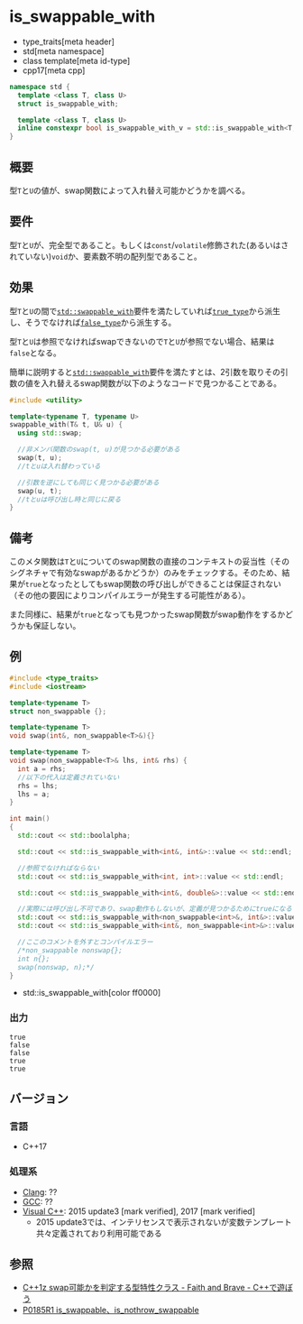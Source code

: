 # is_swappable_with
* type_traits[meta header]
* std[meta namespace]
* class template[meta id-type]
* cpp17[meta cpp]

```cpp
namespace std {
  template <class T, class U>
  struct is_swappable_with;

  template <class T, class U>
  inline constexpr bool is_swappable_with_v = std::is_swappable_with<T, U>::value;
}
```

## 概要
型`T`と`U`の値が、swap関数によって入れ替え可能かどうかを調べる。


## 要件
型`T`と`U`が、完全型であること。もしくは`const`/`volatile`修飾された(あるいはされていない)`void`か、要素数不明の配列型であること。


## 効果
型`T`と`U`の間で[`std::swappable_with`](/reference/concepts/swappable.md)要件を満たしていれば[`true_type`](true_type.md)から派生し、そうでなければ[`false_type`](false_type.md)から派生する。

型`T`と`U`は参照でなければswapできないので`T`と`U`が参照でない場合、結果は`false`となる。

簡単に説明すると[`std::swappable_with`](/reference/concepts/swappable.md)要件を満たすとは、2引数を取りその引数の値を入れ替えるswap関数が以下のようなコードで見つかることである。

```cpp
#include <utility>

template<typename T, typename U>
swappable_with(T& t, U& u) {
  using std::swap;

  //非メンバ関数のswap(t, u)が見つかる必要がある
  swap(t, u);
  //tとuは入れ替わっている

  //引数を逆にしても同じく見つかる必要がある
  swap(u, t);
  //tとuは呼び出し時と同じに戻る
}
```


## 備考
このメタ関数は`T`と`U`についてのswap関数の直接のコンテキストの妥当性（そのシグネチャで有効なswapがあるかどうか）のみをチェックする。そのため、結果が`true`となったとしてもswap関数の呼び出しができることは保証されない（その他の要因によりコンパイルエラーが発生する可能性がある）。

また同様に、結果が`true`となっても見つかったswap関数がswap動作をするかどうかも保証しない。


## 例

```cpp example
#include <type_traits>
#include <iostream>

template<typename T>
struct non_swappable {};

template<typename T>
void swap(int&, non_swappable<T>&){}

template<typename T>
void swap(non_swappable<T>& lhs, int& rhs) {
  int a = rhs;
  //以下の代入は定義されていない
  rhs = lhs;
  lhs = a;
}

int main()
{
  std::cout << std::boolalpha;

  std::cout << std::is_swappable_with<int&, int&>::value << std::endl;

  //参照でなければならない
  std::cout << std::is_swappable_with<int, int>::value << std::endl;

  std::cout << std::is_swappable_with<int&, double&>::value << std::endl;

  //実際には呼び出し不可であり、swap動作もしないが、定義が見つかるためにtrueになる
  std::cout << std::is_swappable_with<non_swappable<int>&, int&>::value << std::endl;
  std::cout << std::is_swappable_with<int&, non_swappable<int>&>::value << std::endl;

  //ここのコメントを外すとコンパイルエラー
  /*non_swappable nonswap{};
  int n{};
  swap(nonswap, n);*/
}
```
* std::is_swappable_with[color ff0000]

### 出力
```
true
false
false
true
true
```

## バージョン
### 言語
- C++17

### 処理系
- [Clang](/implementation.md#clang): ??
- [GCC](/implementation.md#gcc): ??
- [Visual C++](/implementation.md#visual_cpp): 2015 update3 [mark verified], 2017 [mark verified]
	- 2015 update3では、インテリセンスで表示されないが変数テンプレート共々定義されており利用可能である

## 参照
- [C++1z swap可能かを判定する型特性クラス - Faith and Brave - C++で遊ぼう](https://faithandbrave.hateblo.jp/entry/2016/06/24/165526)
- [P0185R1 is_swappable、is_nothrow_swappable](http://www.open-std.org/jtc1/sc22/wg21/docs/papers/2016/p0185r1.html)
